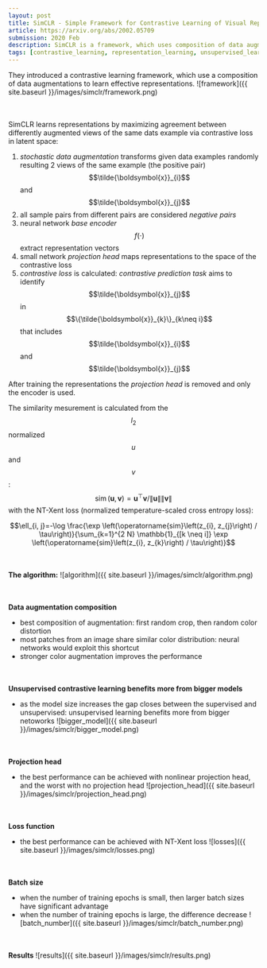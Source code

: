 ```yaml
---
layout: post
title: SimCLR - Simple Framework for Contrastive Learning of Visual Representations
article: https://arxiv.org/abs/2002.05709
submission: 2020 Feb
description: SimCLR is a framework, which uses composition of data augmentations for contrastive learning, with utilizing additional findings.
tags: [contrastive_learning, representation_learning, unsupervised_learning, self_supervised_learning]
---
```


They introduced a contrastive learning framework, which use a composition of data augmentations to learn effective representations.
 ![framework]({{ site.baseurl }}/images/simclr/framework.png)

<br/><br/>
SimCLR learns representations by maximizing agreement between differently augmented views of the same dats example via contrastive loss in latent space:
1. <i>stochastic data augmentation</i> transforms given data examples randomly resulting 2 views of the same example (the positive pair) $$\tilde{\boldsymbol{x}}_{i}$$ and $$\tilde{\boldsymbol{x}}_{j}$$
2. all sample pairs from different pairs are considered <i>negative pairs</i>
3. neural network <i>base encoder</i> $$f(\cdot)$$ extract representation vectors
4. small network <i>projection head</i> maps representations to the space of the contrastive loss
5. <i>contrastive loss</i> is calculated: <i>contrastive prediction task</i> aims to identify $$\tilde{\boldsymbol{x}}_{j}$$ in $$\{\tilde{\boldsymbol{x}}_{k}\}_{k\neq i}$$ that includes $$\tilde{\boldsymbol{x}}_{i}$$ and $$\tilde{\boldsymbol{x}}_{j}$$

After training the representations the <i>projection head</i> is removed and only the encoder is used.

The similarity mesurement is calculated from the $$l_2$$ normalized $$u$$ and $$v$$: 
$$\operatorname{sim}(\boldsymbol{u}, \boldsymbol{v})=\boldsymbol{u}^{\top} \boldsymbol{v} /\|\boldsymbol{u}\|\|\boldsymbol{v}\|$$ with the NT-Xent loss (normalized temperature-scaled cross entropy loss):
<p align=center>$$\ell_{i, j}=-\log \frac{\exp \left(\operatorname{sim}\left(z_{i}, z_{j}\right) / \tau\right)}{\sum_{k=1}^{2 N} \mathbb{1}_{[k \neq i]} \exp \left(\operatorname{sim}\left(z_{i}, z_{k}\right) / \tau\right)}$$</p>

<br/><br/>
<strong>The algorithm:</strong> 
 ![algorithm]({{ site.baseurl }}/images/simclr/algorithm.png)

<br/><br/>
<strong>Data augmentation composition</strong>
* best composition of augmentation: first random crop, then random color distortion
* most patches from an image share similar color distribution: neural networks would exploit this shortcut
* stronger color augmentation improves the performance

<br/><br/>
<strong>Unsupervised contrastive learning benefits more from bigger models</strong>
* as the model size increases the gap closes between the supervised and unsupervised: unsupervised learning benefits more from bigger netoworks 
![bigger_model]({{ site.baseurl }}/images/simclr/bigger_model.png)

<br/><br/>
<strong>Projection head</strong>
* the best performance can be achieved with nonlinear projection head, and the worst with no projection head
![projection_head]({{ site.baseurl }}/images/simclr/projection_head.png)

<br/><br/>
<strong>Loss function</strong>
* the best performance can be achieved with NT-Xent loss
![losses]({{ site.baseurl }}/images/simclr/losses.png)

<br/><br/>
<strong>Batch size</strong>
* when the number of training epochs is small, then larger batch sizes have significant advantage
* when the number of training epochs is large, the difference decrease
![batch_number]({{ site.baseurl }}/images/simclr/batch_number.png)

<br/><br/>
<strong>Results</strong>
![results]({{ site.baseurl }}/images/simclr/results.png)